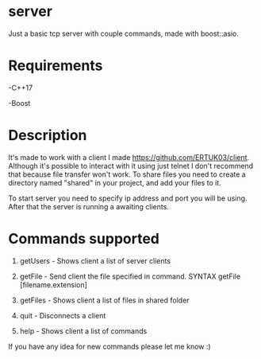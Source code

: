# server
Just a basic tcp server with couple commands, made with boost::asio.


# Requirements
-C++17

-Boost

# Description
It's made to work with a client I made https://github.com/ERTUK03/client. Although it's possible to interact with it using just telnet
I don't recommend that because file transfer won't work. To share files you need to create a directory named "shared" in your project, and add your files to it.

To start server you need to specify ip address and port you will be using. After that the server is running a awaiting clients.

# Commands supported
1. getUsers - Shows client a list of server clients

2. getFile - Send client the file specified in command. SYNTAX getFile [filename.extension]

3. getFiles - Shows client a list of files in shared folder

4. quit - Disconnects a client

5. help - Shows client a list of commands

If you have any idea for new commands please let me know :)
